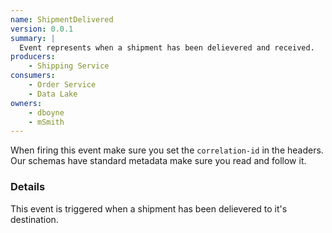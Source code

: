 ```yaml
---
name: ShipmentDelivered
version: 0.0.1
summary: |
  Event represents when a shipment has been delievered and received.
producers:
    - Shipping Service
consumers:
    - Order Service
    - Data Lake
owners:
    - dboyne
    - mSmith
---
```


<Admonition>When firing this event make sure you set the `correlation-id` in the headers. Our schemas have standard metadata make sure you read and follow it.</Admonition>

### Details

This event is triggered when a shipment has been delievered to it's destination.

<NodeGraph title="Consumer / Producer Diagram" />

<Schema />
